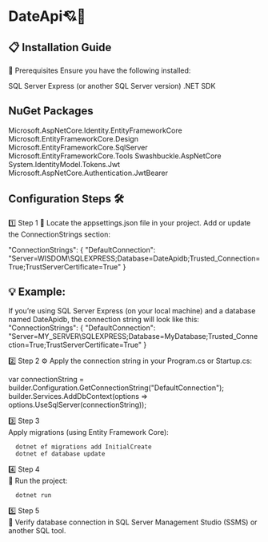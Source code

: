 # DateApi💘🍷

## 📋 Installation Guide
📌 Prerequisites
Ensure you have the following installed:

SQL Server Express (or another SQL Server version)
.NET SDK
## NuGet Packages
Microsoft.AspNetCore.Identity.EntityFrameworkCore
Microsoft.EntityFrameworkCore.Design
Microsoft.EntityFrameworkCore.SqlServer
Microsoft.EntityFrameworkCore.Tools
Swashbuckle.AspNetCore
System.IdentityModel.Tokens.Jwt
Microsoft.AspNetCore.Authentication.JwtBearer

 ## Configuration Steps 🛠️
 1️⃣ Step 1
 📂 Locate the appsettings.json file in your project.
    Add or update the ConnectionStrings section:
    
  "ConnectionStrings": {
  "DefaultConnection": "Server=WISDOM\\SQLEXPRESS;Database=DateApidb;Trusted_Connection=True;TrustServerCertificate=True"
  }

  ## 💡 Example:
  If you’re using SQL Server Express (on your local machine) and a database named DateApidb, the connection string will look like this:
  "ConnectionStrings": {
  "DefaultConnection": "Server=MY_SERVER\\SQLEXPRESS;Database=MyDatabase;Trusted_Connection=True;TrustServerCertificate=True"
  }

 2️⃣ Step 2 
 ⚙️ Apply the connection string in your Program.cs or Startup.cs:
    
  var connectionString = builder.Configuration.GetConnectionString("DefaultConnection");
    builder.Services.AddDbContext<ApplicationDbContext>(options =>
        options.UseSqlServer(connectionString));
        
  3️⃣ Step 3      
     Apply migrations (using Entity Framework Core):
    
      dotnet ef migrations add InitialCreate
      dotnet ef database update
      
  4️⃣ Step 4    
  🚀 Run the project:
      
      dotnet run
      
  5️⃣ Step 5    
  💾 Verify database connection in SQL Server Management Studio (SSMS) or another SQL tool.


